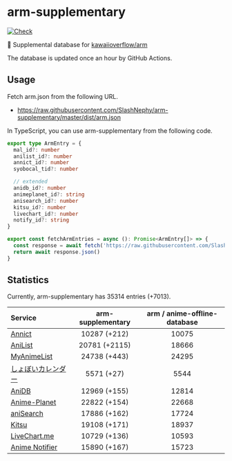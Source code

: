 # arm-supplementary

[![Check](https://github.com/SlashNephy/arm-supplementary/actions/workflows/check-node.yml/badge.svg)](https://github.com/SlashNephy/arm-supplementary/actions/workflows/check-node.yml)

💊 Supplemental database for [kawaiioverflow/arm](https://github.com/kawaiioverflow/arm)

The database is updated once an hour by GitHub Actions.

## Usage

Fetch arm.json from the following URL.

- https://raw.githubusercontent.com/SlashNephy/arm-supplementary/master/dist/arm.json

In TypeScript, you can use arm-supplementary from the following code.

```TypeScript
export type ArmEntry = {
  mal_id?: number
  anilist_id?: number
  annict_id?: number
  syobocal_tid?: number

  // extended
  anidb_id?: number
  animeplanet_id?: string
  anisearch_id?: number
  kitsu_id?: number
  livechart_id?: number
  notify_id?: string
}

export const fetchArmEntries = async (): Promise<ArmEntry[]> => {
  const response = await fetch('https://raw.githubusercontent.com/SlashNephy/arm-supplementary/master/dist/arm.json')
  return await response.json()
}
```

## Statistics

Currently, arm-supplementary has 35314 entries (+7013).

| Service                                     | arm-supplementary | arm / anime-offline-database |
| :------------------------------------------ | :---------------: | :--------------------------: |
| [Annict](https://annict.com)                |   10287 (+212)    |            10075             |
| [AniList](https://anilist.co)               |   20781 (+2115)   |            18666             |
| [MyAnimeList](https://myanimelist.net)      |   24738 (+443)    |            24295             |
| [しょぼいカレンダー](https://cal.syoboi.jp) |    5571 (+27)     |             5544             |
| [AniDB](https://anidb.net)                  |   12969 (+155)    |            12814             |
| [Anime-Planet](https://anime-planet.com)    |   22822 (+154)    |            22668             |
| [aniSearch](https://anisearch.com)          |   17886 (+162)    |            17724             |
| [Kitsu](https://kitsu.io)                   |   19108 (+171)    |            18937             |
| [LiveChart.me](https://livechart.me)        |   10729 (+136)    |            10593             |
| [Anime Notifier](https://notify.moe)        |   15890 (+167)    |            15723             |
